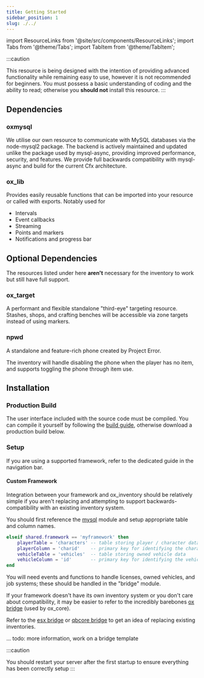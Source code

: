 ```yaml
---
title: Getting Started
sidebar_position: 1
slug: ./../
---
```


import ResourceLinks from '@site/src/components/ResourceLinks';
import Tabs from '@theme/Tabs';
import TabItem from '@theme/TabItem';

:::caution

This resource is being designed with the intention of providing advanced functionality while remaining easy to use,
however it is not recommended for beginners. You must possess a basic understanding of coding and the ability to read;
otherwise you **should not** install this resource.
:::

## Dependencies

### oxmysql

We utilise our own resource to communicate with MySQL databases via the node-mysql2 package.
The backend is actively maintained and updated unlike the package used by mysql-async, providing improved performance, security, and features.
We provide full backwards compatibility with mysql-async and build for the current Cfx architecture.

<ResourceLinks repo="https://www.github.com/overextended/oxmysql" docs="../oxmysql"></ResourceLinks>

### ox_lib

Provides easily reusable functions that can be imported into your resource or called with exports. Notably used for

- Intervals
- Event callbacks
- Streaming
- Points and markers
- Notifications and progress bar

<ResourceLinks repo="https://www.github.com/overextended/ox_lib" docs="../ox_lib"></ResourceLinks>

## Optional Dependencies

The resources listed under here **aren't** necessary for the inventory to work but still have full support.

### ox_target

A performant and flexible standalone "third-eye" targeting resource.
Stashes, shops, and crafting benches will be accessible via zone targets instead of using markers.

<ResourceLinks repo="https://www.github.com/overextended/ox_target" docs="../ox_target"></ResourceLinks>

### npwd

A standalone and feature-rich phone created by Project Error.

The inventory will handle disabling the phone when the player has no item, and supports toggling the phone through item use.

<ResourceLinks repo="https://github.com/project-error/npwd" docs="https://projecterror.dev/docs/npwd/start/installation"></ResourceLinks>

## Installation

### Production Build

The user interface included with the source code must be compiled.
You can compile it yourself by following the [build guide](./Guides/inventory_ui), otherwise download a production build below.

<ResourceLinks repo="https://github.com/overextended/ox_inventory/releases/latest"></ResourceLinks>

### Setup

If you are using a supported framework, refer to the dedicated guide in the navigation bar.

#### Custom Framework

Integration between your framework and ox_inventory should be relatively simple if you aren't replacing and attempting to support backwards-compatibility with an existing inventory system.

You should first reference the [mysql](https://github.com/overextended/ox_inventory/blob/main/modules/mysql/server.lua) module and setup appropriate table and column names.

```lua
elseif shared.framework == 'myframework' then
    playerTable = 'characters' -- table storing player / character data
    playerColumn = 'charid'    -- primary key for identifying the character (i.e. identifier, citizenid, id)
    vehicleTable = 'vehicles'  -- table storing owned vehicle data
    vehicleColumn = 'id'       -- primary key for identifying the vehicle (i.e. plate, vin, id)
end
```

You will need events and functions to handle licenses, owned vehicles, and job systems; these should be handled in the "bridge" module.

If your framework doesn't have its own inventory system or you don't care about compatibility, it may be easier to refer to the incredibly barebones [ox bridge](https://github.com/overextended/ox_inventory/tree/main/modules/bridge/ox) (used by ox_core).

Refer to the [esx bridge](https://github.com/overextended/ox_inventory/tree/main/modules/bridge/esx) or [qbcore bridge](https://github.com/overextended/ox_inventory/tree/main/modules/bridge/qb) to get an idea of replacing existing inventories.

... todo: more information, work on a bridge template

:::caution

You should restart your server after the first startup to ensure everything has been correctly setup
:::
